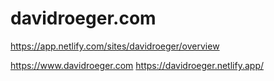 # davidroeger.com

https://app.netlify.com/sites/davidroeger/overview

https://www.davidroeger.com
https://davidroeger.netlify.app/

